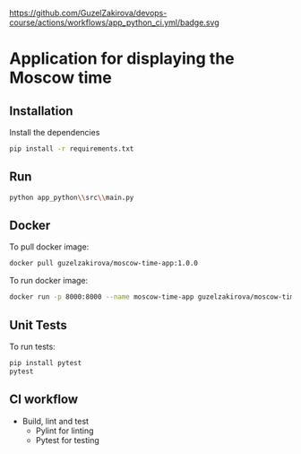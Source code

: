 https://github.com/GuzelZakirova/devops-course/actions/workflows/app_python_ci.yml/badge.svg

# Application for displaying the Moscow time

## Installation

Install the dependencies

```bash
pip install -r requirements.txt
```

## Run

```bash
python app_python\\src\\main.py
```

## Docker

To pull docker image:

```bash
docker pull guzelzakirova/moscow-time-app:1.0.0
```

To run docker image:

```bash
docker run -p 8000:8000 --name moscow-time-app guzelzakirova/moscow-time-app:1.0.0
```

## Unit Tests

To run tests:

```bash
pip install pytest
pytest
```

## CI workflow

- Build, lint and test
  - Pylint for linting
  - Pytest for testing
